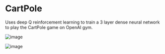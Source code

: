 # CartPole

Uses deep Q reinforcement learning to train a 3 layer dense neural network to play the CartPole game on OpenAI gym.

![image](https://user-images.githubusercontent.com/32044950/119886626-27e31c80-bf01-11eb-8422-0e9c990e05c1.png)

![image](https://user-images.githubusercontent.com/32044950/119886726-447f5480-bf01-11eb-8631-2230edf949ca.png)
